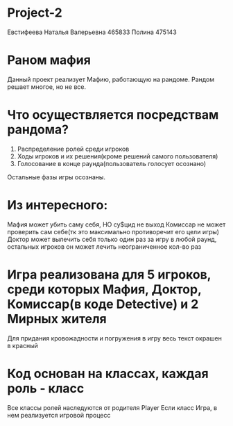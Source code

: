 # Project-2
Евстифеева Наталья Валерьевна 465833
Полина 475143

# Раном мафия
Данный проект реализует Мафию, работающую на рандоме. Рандом решает многое, но не все.

# Что осуществляется посредствам рандома?
1) Распределение ролей среди игроков
2) Ходы игроков и их решения(кроме решений самого пользователя)
3) Голосование в конце раунда(пользователь голосует осознано)

Остальные фазы игры осознаны.
# Из интересного:
Мафия может убить саму себя, НО су$цид не выход
Комиссар не может проверить сам себе(тк это максимально противоречит его цели игры)
Доктор может вылечить себя только один раз за игру в любой раунд, остальных игроков он может лечить неограниченное кол-во раз

# Игра реализована для 5 игроков, среди которых Мафия, Доктор, Комиссар(в коде Detective) и 2 Мирных жителя
Для придания кровожадности и погружения в игру весь текст окрашен в красный

# Код основан на классах, каждая роль - класс
Все классы ролей наследуются от родителя Player 
Если класс Игра, в нем реализуется игровой процесс
#
#
#
#
#
#
#
#
#
#
#
#
#
#
#
#
#
#
#
#
#
#
#
#
#
#
#
#
#
#



